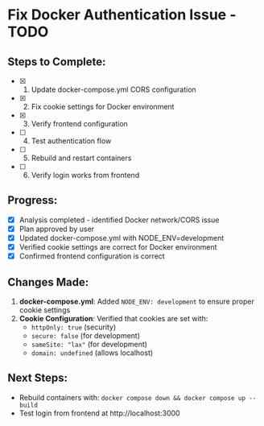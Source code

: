 # Fix Docker Authentication Issue - TODO

## Steps to Complete:

- [x] 1. Update docker-compose.yml CORS configuration
- [x] 2. Fix cookie settings for Docker environment
- [x] 3. Verify frontend configuration
- [ ] 4. Test authentication flow
- [ ] 5. Rebuild and restart containers
- [ ] 6. Verify login works from frontend

## Progress:
- [x] Analysis completed - identified Docker network/CORS issue
- [x] Plan approved by user
- [x] Updated docker-compose.yml with NODE_ENV=development
- [x] Verified cookie settings are correct for Docker environment
- [x] Confirmed frontend configuration is correct

## Changes Made:
1. **docker-compose.yml**: Added `NODE_ENV: development` to ensure proper cookie settings
2. **Cookie Configuration**: Verified that cookies are set with:
   - `httpOnly: true` (security)
   - `secure: false` (for development)
   - `sameSite: "lax"` (for development)
   - `domain: undefined` (allows localhost)

## Next Steps:
- Rebuild containers with: `docker compose down && docker compose up --build`
- Test login from frontend at http://localhost:3000

